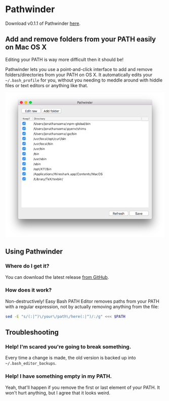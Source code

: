 # Pathwinder

Download v0.1.1 of Pathwinder [here](https://github.com/littlecolumns/pathwinder/releases/download/v0.1.1/Pathwinder.zip).

## Add and remove folders from your PATH easily on Mac OS X

Editing your PATH is way more difficult then it should be!

Pathwinder lets you use a point-and-click interface to add and remove folders/directories from your PATH on OS X. It automatically edits your `~/.bash_profile` for you, without you needing to meddle around with hiddle files or text editors or anything like that.

![](screenshots/main.png)

## Using Pathwinder

### Where do I get it?

You can download the latest release [from GitHub](https://github.com/littlecolumns/pathwinder/releases/download/v0.1.1/Pathwinder.zip).

### How does it work?

Non-destructively! Easy Bash PATH Editor removes paths from your PATH with a regular expression, not by actually removing anything from the file:

```bash
sed -E "s/(:|^)\/your\/path\/here(:|^)/:/g" <<< $PATH
```

## Troubleshooting

### Help! I'm scared you're going to break something.

Every time a change is made, the old version is backed up into `~/.bash_editor_backups`.

### Help! I have something empty in my PATH.

Yeah, that'll happen if you remove the first or last element of your PATH. It won't hurt anything, but I agree that it looks weird.